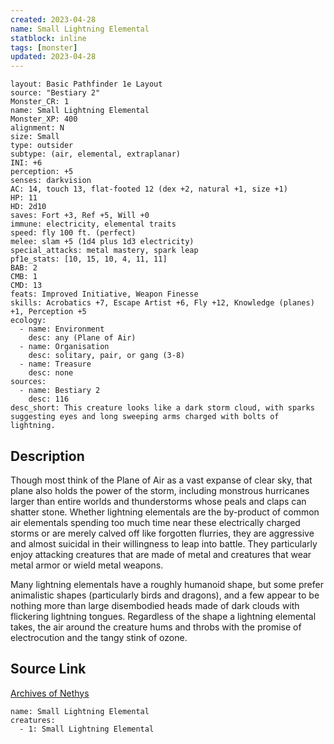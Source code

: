 ```yaml
---
created: 2023-04-28
name: Small Lightning Elemental
statblock: inline
tags: [monster]
updated: 2023-04-28
---
```

```statblock
layout: Basic Pathfinder 1e Layout
source: "Bestiary 2"
Monster_CR: 1
name: Small Lightning Elemental
Monster_XP: 400
alignment: N
size: Small
type: outsider
subtype: (air, elemental, extraplanar)
INI: +6
perception: +5
senses: darkvision
AC: 14, touch 13, flat-footed 12 (dex +2, natural +1, size +1)
HP: 11
HD: 2d10
saves: Fort +3, Ref +5, Will +0
immune: electricity, elemental traits
speed: fly 100 ft. (perfect)
melee: slam +5 (1d4 plus 1d3 electricity)
special_attacks: metal mastery, spark leap
pf1e_stats: [10, 15, 10, 4, 11, 11]
BAB: 2
CMB: 1
CMD: 13
feats: Improved Initiative, Weapon Finesse
skills: Acrobatics +7, Escape Artist +6, Fly +12, Knowledge (planes) +1, Perception +5
ecology:
  - name: Environment
    desc: any (Plane of Air)
  - name: Organisation
    desc: solitary, pair, or gang (3-8)
  - name: Treasure
    desc: none
sources:
  - name: Bestiary 2
    desc: 116
desc_short: This creature looks like a dark storm cloud, with sparks suggesting eyes and long sweeping arms charged with bolts of lightning.
```
## Description
Though most think of the Plane of Air as a vast expanse of clear sky, that plane also holds the power of the storm, including monstrous hurricanes larger than entire worlds and thunderstorms whose peals and claps can shatter stone. Whether lightning elementals are the by-product of common air elementals spending too much time near these electrically charged storms or are merely calved off like forgotten flurries, they are aggressive and almost suicidal in their willingness to leap into battle. They particularly enjoy attacking creatures that are made of metal and creatures that wear metal armor or wield metal weapons. 

 Many lightning elementals have a roughly humanoid shape, but some prefer animalistic shapes (particularly birds and dragons), and a few appear to be nothing more than large disembodied heads made of dark clouds with flickering lightning tongues. Regardless of the shape a lightning elemental takes, the air around the creature hums and throbs with the promise of electrocution and the tangy stink of ozone.
## Source Link
[Archives of Nethys](https://aonprd.com/MonsterDisplay.aspx?ItemName=Small%20Lightning%20Elemental)
```encounter-table
name: Small Lightning Elemental
creatures:
  - 1: Small Lightning Elemental
```

